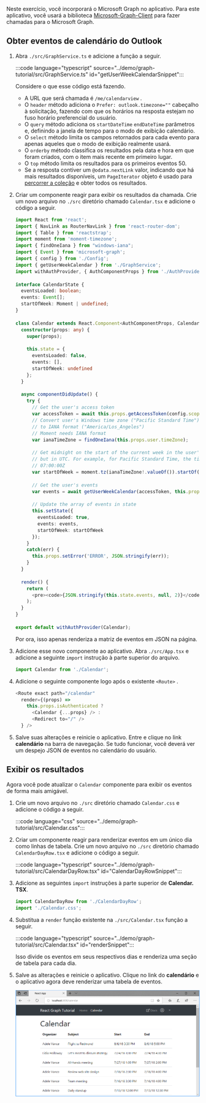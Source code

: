 <!-- markdownlint-disable MD002 MD041 -->

Neste exercício, você incorporará o Microsoft Graph no aplicativo. Para este aplicativo, você usará a biblioteca [Microsoft-Graph-Client](https://github.com/microsoftgraph/msgraph-sdk-javascript) para fazer chamadas para o Microsoft Graph.

## <a name="get-calendar-events-from-outlook"></a>Obter eventos de calendário do Outlook

1. Abra `./src/GraphService.ts` e adicione a função a seguir.

    :::code language="typescript" source="../demo/graph-tutorial/src/GraphService.ts" id="getUserWeekCalendarSnippet":::

    Considere o que esse código está fazendo.

    - A URL que será chamada é `/me/calendarview` .
    - O `header` método adiciona o `Prefer: outlook.timezone=""` cabeçalho à solicitação, fazendo com que os horários na resposta estejam no fuso horário preferencial do usuário.
    - O `query` método adiciona os `startDateTime` `endDateTime` parâmetros e, definindo a janela de tempo para o modo de exibição calendário.
    - O `select` método limita os campos retornados para cada evento para apenas aqueles que o modo de exibição realmente usará.
    - O `orderby` método classifica os resultados pela data e hora em que foram criados, com o item mais recente em primeiro lugar.
    - O `top` método limita os resultados para os primeiros eventos 50.
    - Se a resposta contiver um `@odata.nextLink` valor, indicando que há mais resultados disponíveis, um `PageIterator` objeto é usado para [percorrer a coleção](https://docs.microsoft.com/graph/sdks/paging?tabs=typeScript) e obter todos os resultados.

1. Criar um componente reagir para exibir os resultados da chamada. Crie um novo arquivo no `./src` diretório chamado `Calendar.tsx` e adicione o código a seguir.

    ```typescript
    import React from 'react';
    import { NavLink as RouterNavLink } from 'react-router-dom';
    import { Table } from 'reactstrap';
    import moment from 'moment-timezone';
    import { findOneIana } from "windows-iana";
    import { Event } from 'microsoft-graph';
    import { config } from './Config';
    import { getUserWeekCalendar } from './GraphService';
    import withAuthProvider, { AuthComponentProps } from './AuthProvider';

    interface CalendarState {
      eventsLoaded: boolean;
      events: Event[];
      startOfWeek: Moment | undefined;
    }

    class Calendar extends React.Component<AuthComponentProps, CalendarState> {
      constructor(props: any) {
        super(props);

        this.state = {
          eventsLoaded: false,
          events: [],
          startOfWeek: undefined
        };
      }

      async componentDidUpdate() {
        try {
          // Get the user's access token
          var accessToken = await this.props.getAccessToken(config.scopes);
          // Convert user's Windows time zone ("Pacific Standard Time")
          // to IANA format ("America/Los_Angeles")
          // Moment needs IANA format
          var ianaTimeZone = findOneIana(this.props.user.timeZone);

          // Get midnight on the start of the current week in the user's timezone,
          // but in UTC. For example, for Pacific Standard Time, the time value would be
          // 07:00:00Z
          var startOfWeek = moment.tz(ianaTimeZone!.valueOf()).startOf('week').utc();

          // Get the user's events
          var events = await getUserWeekCalendar(accessToken, this.props.user.timeZone, startOfWeek);

          // Update the array of events in state
          this.setState({
            eventsLoaded: true,
            events: events,
            startOfWeek: startOfWeek
          });
        }
        catch(err) {
          this.props.setError('ERROR', JSON.stringify(err));
        }
      }

      render() {
        return (
          <pre><code>{JSON.stringify(this.state.events, null, 2)}</code></pre>
        );
      }
    }

    export default withAuthProvider(Calendar);
    ```

    Por ora, isso apenas renderiza a matriz de eventos em JSON na página.

1. Adicione esse novo componente ao aplicativo. Abra `./src/App.tsx` e adicione a seguinte `import` instrução à parte superior do arquivo.

    ```typescript
    import Calendar from './Calendar';
    ```

1. Adicione o seguinte componente logo após o existente `<Route>` .

    ```typescript
    <Route exact path="/calendar"
      render={(props) =>
        this.props.isAuthenticated ?
          <Calendar {...props} /> :
          <Redirect to="/" />
      } />
    ```

1. Salve suas alterações e reinicie o aplicativo. Entre e clique no link **calendário** na barra de navegação. Se tudo funcionar, você deverá ver um despejo JSON de eventos no calendário do usuário.

## <a name="display-the-results"></a>Exibir os resultados

Agora você pode atualizar o `Calendar` componente para exibir os eventos de forma mais amigável.

1. Crie um novo arquivo no `./src` diretório chamado `Calendar.css` e adicione o código a seguir.

    :::code language="css" source="../demo/graph-tutorial/src/Calendar.css":::

1. Criar um componente reagir para renderizar eventos em um único dia como linhas de tabela. Crie um novo arquivo no `./src` diretório chamado `CalendarDayRow.tsx` e adicione o código a seguir.

    :::code language="typescript" source="../demo/graph-tutorial/src/CalendarDayRow.tsx" id="CalendarDayRowSnippet":::

1. Adicione as seguintes `import` instruções à parte superior de **Calendar. TSX**.

    ```typescript
    import CalendarDayRow from './CalendarDayRow';
    import './Calendar.css';
    ```

1. Substitua a `render` função existente na `./src/Calendar.tsx` função a seguir.

    :::code language="typescript" source="../demo/graph-tutorial/src/Calendar.tsx" id="renderSnippet":::

    Isso divide os eventos em seus respectivos dias e renderiza uma seção de tabela para cada dia.

1. Salve as alterações e reinicie o aplicativo. Clique no link do **calendário** e o aplicativo agora deve renderizar uma tabela de eventos.

    ![Uma captura de tela da tabela de eventos](./images/add-msgraph-01.png)

